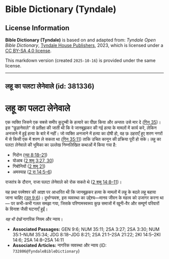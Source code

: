# Bible Dictionary (Tyndale)

## License Information

**Bible Dictionary (Tyndale)** is based on and adapted from: _Tyndale Open Bible Dictionary_, [Tyndale House Publishers](https://tyndaleopenresources.com/), 2023, which is licensed under a [CC BY-SA 4.0 license](https://creativecommons.org/licenses/by-sa/4.0/legalcode.en).

This markdown version (created `2025-10-16`) is provided under the same license.



--------------------------------

## लहू का पलटा लेनेवाले (id: 381336)

लहू का पलटा लेनेवाले
====================

एक व्यक्ति जिसने एक सबसे समीप कुटुम्बी के हत्यारे का पीछा किया और अन्ततः उसे मार दे ([गिन 35](https://ref.ly/Num35:1-Num35:34))। इस "छुड़ानेवाले" से प्रतीक्षा की जाती थी कि वे जानबूझकर की गई हत्या के मामलों में कार्य करे, लेकिन अनजाने में हुई हत्या के बारे में नहीं। जो व्यक्ति अनजाने में हत्या का दोषी हो, वह छः ठहराएँ हुए शरण नगरों में से किसी एक में शरण ले सकता था ([गिन 35:11](https://ref.ly/Num35:11)) ताकि उचित कानून की प्रक्रिया पूरी हो सके। लहू का पलटा लेनेवाले की भूमिका का उल्लेख निम्नलिखित कथाओं में किया गया है:

* गिदोन ([न्या 8:18–21](https://ref.ly/Judg8:18-Judg8:21))
* योआब ([2 शमू 3:27, 30](https://ref.ly/2Sam3:27,2Sam3:30))
* गिबोनियों ([2 शमू 21](https://ref.ly/2Sam21:1-2Sam21:22))
* अमस्याह ([2 रा 14:5–6](https://ref.ly/2Kgs14:5-2Kgs14:6))

राजतंत्र के दौरान, राजा पलटा लेनेवाले को रोक सकते थे ([2 शमू 14:8–11](https://ref.ly/2Sam14:8-2Sam14:11))।

यह प्रथा परमेश्वर की आज्ञा पर आधारित थी कि जानबूझकर हत्या के मामलों में लहू के बदले लहू बहाया जाना चाहिए ([उत 9:6](https://ref.ly/Gen9:6))। दुर्भाग्यवश, इस व्यवस्था का उद्देश्य—मानव जीवन के महत्व को उजागर करना था— पर कभी\-कभी गलत समझा गया, जिसके परिणामस्वरूप कुछ समाजों में खूनी\-वैर और सम्पूर्ण परिवारों के विनाश जैसी घटनाएँ हुईं।

*यह भी देखें* नागरिक नियम और न्याय।

* **Associated Passages:** GEN 9:6; NUM 35:11; 2SA 3:27; 2SA 3:30; NUM 35:1–NUM 35:34; JDG 8:18–JDG 8:21; 2SA 21:1–2SA 21:22; 2KI 14:5–2KI 14:6; 2SA 14:8–2SA 14:11
* **Associated Articles:** नागरिक व्यवस्था और न्याय (ID: `732806@TyndaleBibleDictionary`)

